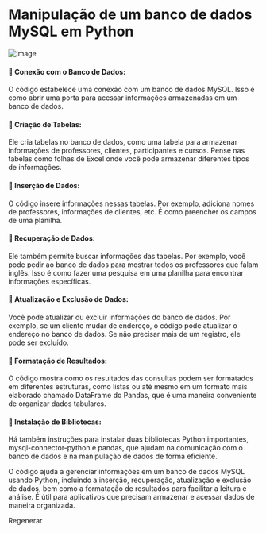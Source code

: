 # Manipulação de um banco de dados MySQL em Python

![image](https://github.com/JoyceBrzozowy/Manipular-BD-Python/assets/96213619/db06b906-5993-4a7b-9fb2-1ff46fff7481)



#### 📍 Conexão com o Banco de Dados: 
O código estabelece uma conexão com um banco de dados MySQL. Isso é como abrir uma porta para acessar informações armazenadas em um banco de dados.

#### 📍 Criação de Tabelas: 
Ele cria tabelas no banco de dados, como uma tabela para armazenar informações de professores, clientes, participantes e cursos. Pense nas tabelas como folhas de Excel onde você pode armazenar diferentes tipos de informações.

#### 📍 Inserção de Dados: 
O código insere informações nessas tabelas. Por exemplo, adiciona nomes de professores, informações de clientes, etc. É como preencher os campos de uma planilha.

#### 📍 Recuperação de Dados: 
Ele também permite buscar informações das tabelas. Por exemplo, você pode pedir ao banco de dados para mostrar todos os professores que falam inglês. Isso é como fazer uma pesquisa em uma planilha para encontrar informações específicas.

#### 📍 Atualização e Exclusão de Dados: 
Você pode atualizar ou excluir informações do banco de dados. Por exemplo, se um cliente mudar de endereço, o código pode atualizar o endereço no banco de dados. Se não precisar mais de um registro, ele pode ser excluído.

#### 📍 Formatação de Resultados: 
O código mostra como os resultados das consultas podem ser formatados em diferentes estruturas, como listas ou até mesmo em um formato mais elaborado chamado DataFrame do Pandas, que é uma maneira conveniente de organizar dados tabulares.

#### 📍 Instalação de Bibliotecas: 
Há também instruções para instalar duas bibliotecas Python importantes, mysql-connector-python e pandas, que ajudam na comunicação com o banco de dados e na manipulação de dados de forma eficiente.

O código ajuda a gerenciar informações em um banco de dados MySQL usando Python, incluindo a inserção, recuperação, atualização e exclusão de dados, bem como a formatação de resultados para facilitar a leitura e análise. É útil para aplicativos que precisam armazenar e acessar dados de maneira organizada.





Regenerar




